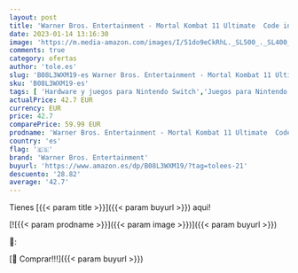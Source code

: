 ```yaml
---
layout: post
title: 'Warner Bros. Entertainment - Mortal Kombat 11 Ultimate  Code in a Box  - Nintendo Switch [Importación alemana]'
date: 2023-01-14 13:16:30
image: 'https://m.media-amazon.com/images/I/51do9eCkRhL._SL500_._SL400_.jpg'
comments: true
category: ofertas
author: 'tole.es'
slug: 'B08L3WXM19-es Warner Bros. Entertainment - Mortal Kombat 11 Ultimate...'
sku: 'B08L3WXM19-es'
tags: [ 'Hardware y juegos para Nintendo Switch','Juegos para Nintendo Switch','Videojuegos','nintendo','warner bros. entertainment','🇪🇸', ]
actualPrice: 42.7 EUR
currency: EUR
price: 42.7
comparePrice: 59.99 EUR
prodname: 'Warner Bros. Entertainment - Mortal Kombat 11 Ultimate  Code in a Box  - Nintendo Switch [Importación alemana]'
country: 'es'
flag: '🇪🇸'
brand: 'Warner Bros. Entertainment'
buyurl: 'https://www.amazon.es/dp/B08L3WXM19/?tag=tolees-21'
descuento: '28.82'
average: '42.7'
---
```


Tienes [{{< param title >}}]({{< param buyurl >}}) aqui!

[![{{< param prodname >}}]({{< param image >}})]({{< param buyurl >}})

🔎:


[🛒 Comprar!!!]({{< param buyurl >}})
